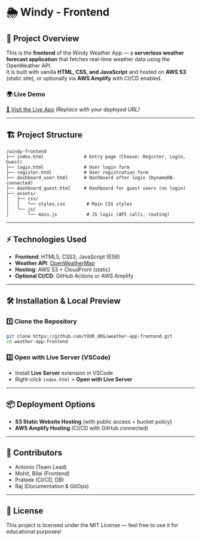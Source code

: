 # 🌦️ Windy - Frontend

## 🚀 Project Overview
This is the **frontend** of the Windy Weather App — a **serverless weather forecast application** that fetches real-time weather data using the OpenWeather API.  
It is built with vanilla **HTML, CSS, and JavaScript** and hosted on **AWS S3** (static site), or optionally via **AWS Amplify** with CI/CD enabled.

### 🌍 Live Demo
[🔗 Visit the Live App](#) *(Replace with your deployed URL)*

---

## 🏗️ Project Structure

```
/windy-frontend
├── index.html               # Entry page (Choose: Register, Login, Guest)
├── login.html               # User login form
├── register.html            # User registration form
├── dashboard_user.html      # Dashboard after login (DynamoDB-connected)
├── dashboard_guest.html     # Dashboard for guest users (no login)
├── assets/
│   ├── css/
│   │   └── styles.css        # Main CSS styles
│   └── js/
│       └── main.js           # JS logic (API calls, routing)
```

---

## ⚡ Technologies Used

- **Frontend**: HTML5, CSS3, JavaScript (ES6)
- **Weather API**: [OpenWeatherMap](https://openweathermap.org/api)
- **Hosting**: AWS S3 + CloudFront (static)
- **Optional CI/CD**: GitHub Actions or AWS Amplify

---

## 🛠️ Installation & Local Preview

### 1️⃣ Clone the Repository

```bash
git clone https://github.com/YOUR_ORG/weather-app-frontend.git
cd weather-app-frontend
```

### 2️⃣ Open with Live Server (VSCode)

- Install **Live Server** extension in VSCode
- Right-click `index.html` > **Open with Live Server**

---

## 📦 Deployment Options

- **S3 Static Website Hosting** (with public access + bucket policy)
- **AWS Amplify Hosting** (CI/CD with GitHub connected)

---

## 🙌 Contributors

- Antonio (Team Lead)
- Mohit, Bilal (Frontend)
- Prateek (CI/CD, DB)
- Raj (Documentation & GitOps)

---

## 📄 License

This project is licensed under the MIT License — feel free to use it for educational purposes!
